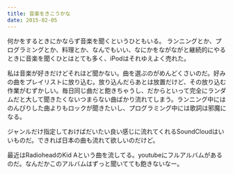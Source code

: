```yaml
---
title: 音楽をきこうかな
date: 2015-02-05
---
```


何かをするときにかならず音楽を聞くというひともいる。
ランニングとか、プログラミングとか、料理とか、なんでもいい、なにかをながながと継続的にやるときに音楽を聞くひとはとても多く、iPodはそれゆえよく売れた。

私は音楽が好きだけどそれほど聞かない。曲を選ぶのがめんどくさいのだ。好みの曲をプレイリストに放り込む。放り込んだらあとは放置だけど、その放り込む作業がむずかしい。毎日同じ曲だと飽きちゃうし、だからといって完全にランダムだと大して聞きたくないつまらない曲ばかり流れてしまう。ランニング中にはのんびりした曲よりもロックが聞きたいし、プログラミング中には歌詞は邪魔になる。

ジャンルだけ指定しておけばだいたい良い感じに流れてくれるSoundCloudはいいものだ。できれば日本の曲も流れて欲しいのだけど。


最近はRadioheadのKid Aという曲を流してる。youtubeにフルアルバムがあるのだ。なんだかこのアルバムはずっと聞いてても飽きないなー。

